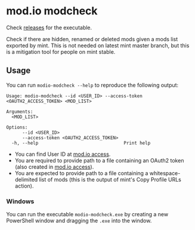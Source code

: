# mod.io modcheck

Check [releases](https://github.com/jieyouxu/modio-modcheck/releases/latest) for the executable.

Check if there are hidden, renamed or deleted mods given a mods list exported by mint. This is
not needed on latest mint master branch, but this is a mitigation tool for people on mint stable.

## Usage

You can run `modio-modcheck --help` to reproduce the following output:

```
Usage: modio-modcheck --id <USER_ID> --access-token <OAUTH2_ACCESS_TOKEN> <MOD_LIST>

Arguments:
  <MOD_LIST>

Options:
      --id <USER_ID>
      --access-token <OAUTH2_ACCESS_TOKEN>
  -h, --help                                Print help
```

- You can find User ID at [mod.io access][access].
- You are required to provide path to a file containing an OAuth2 token (also created in [mod.io
  access][access]).
- You are expected to provide path to a file containing a whitespace-delimited list of mods (this is
  the output of mint's Copy Profile URLs action).

### Windows

You can run the executable `modio-modcheck.exe` by creating a new PowerShell window and dragging
the `.exe` into the window.

[access]: https://mod.io/me/access
